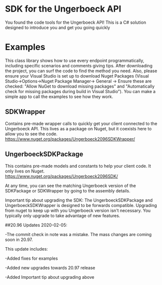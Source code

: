 SDK for the Ungerboeck API 
==========================

You found the code tools for the Ungerboeck API!  This is a C# solution designed to introduce you and get you going quickly

# Examples
This class library shows how to use every endpoint programmatically, including specific scenarios and comments giving tips.  After downloading the project, you can surf the code to find the method you need.  Also, please ensure your Visual Studio is set up to download Nuget Packages (Visual Studio->Options->Nuget Package Manager-> General -> Ensure these are checked: "Allow NuGet to download missing packages" and "Automatically check for missing packages during build in Visual Studio").  You can make a simple app to call the examples to see how they work.

## SDKWrapper 
Contains pre-made wrapper calls to quickly get your client connected to the Ungerboeck API.  This lives as a package on Nuget, but it coexists here to allow you to see the code.  
https://www.nuget.org/packages/Ungerboeck2096SDKWrapper/

## UngerboeckSDKPackage 
This contains pre-made models and constants to help your client code.  It only lives on Nuget.  
https://www.nuget.org/packages/Ungerboeck2096SDK/

At any time, you can see the matching Ungerboeck version of the SDKPackage or SDKWrapper by going to the assembly details.

Important tip about upgrading the SDK: The UngerboeckSDKPackage and UngerboeckSDKWrapper is designed to be forwards compatible.  Upgrading from nuget to keep up with you Ungerboeck version isn't necessary.  You typically only upgrade to take advantage of new features.


##20.96 Updates 2020-02-05:

-The commit check in note was a mistake.  The mass changes are coming soon in 20.97.  

This update includes:

-Added fixes for examples

-Added new upgrades towards 20.97 release

-Added Important tip about upgrading above

